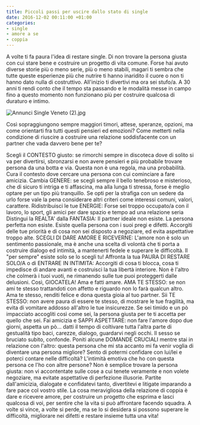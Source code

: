 ```yaml
---
title: Piccoli passi per uscire dallo stato di single
date: 2016-12-02 00:11:00 +01:00
categories:
- single
- amore a se
- coppia
---
```


A volte ti fa paura l'idea di restare single. Di non trovare la persona giusta con cui stare bene e costruire un progetto di vita comune. Forse hai avuto diverse storie più o meno serie, più o meno stabili, magari ti sembra che tutte queste esperienze più che nutrire  ti hanno inaridito il cuore o non ti hanno dato nulla di costruttivo. All'inizio ti divertivi ma ora sei stufo/a. A 30 anni ti rendi conto che il tempo sta passando e le modalità messe in campo fino a questo momento non funzionano più per costruire qualcosa di duraturo e intimo. 

![Annunci Single Veneto (2).jpg](/uploads/Annunci%20Single%20Veneto%20(2).jpg)

Così sopraggiungono sempre maggiori timori, attese, speranze, opzioni, ma come orientarti fra tutti questi pensieri ed emozioni? Come metterti nella condizione di riuscire a costruire una relazione soddisfacente con un partner che vada davvero bene per te? 

Scegli il CONTESTO giusto: se rimorchi sempre in discoteca dove di solito si va per divertirsi, sbronzarsi e non avere pensieri e più probabile trovare persona da una botta e via. Questa non è una regola, ma una probabilità. Cura il contesto dove cercare una persona con cui cominciare a fare amicizia.
Cambia GENERE: se scegli sempre il bello tenebroso e misterioso, che di sicuro ti intriga e ti affascina, ma alla lunga ti stressa, forse è meglio optare per un tipo più tranquillo. Se opti per la strafiga con un sedere da urlo forse vale la pena considerare altri criteri come interessi comuni, valori, carattere.
Ridistribuisci le tue ENERGIE: Forse sei troppo occupato/a con il lavoro, lo sport, gli amici per dare spazio e tempo ad una relazione seria
Distingui la REALTA' dalla FANTASIA: Il partner ideale non esiste. La persona perfetta non esiste. Esiste quella persona con i suoi pregi e difetti. Accorgiti delle tue priorità e di cosa non sei disposto a negoziare, ed evita aspettative troppo alte.
SCEGLI DI DARE AMORE E RICEVERNE: L'amore non è solo un sentimento passionale, ma è anche una scelta di volontà che ti porta a costruire dialogo ed intimità, a mantenerti fedele e superare le difficoltà. Il "per sempre" esiste solo se lo scegli tu!
Affronta la tua PAURA DI RESTARE SOLO/A o di ENTRARE IN INTIMITA: Accorgiti di cosa ti blocca, cosa ti impedisce di andare avanti e costruisci la tua libertà interiore. Non è l'altro che colmerà i tuoi vuoti, ne rimanendo sulle tue puoi proteggerti dalle delusioni. Così, GIOCATELA! Ama e fatti amare.
AMA TE STESSO: se non ami te stesso trattandoti con affetto e riguardo non lo farà qualcun altro. Ama te stesso, renditi felice e dona questa gioia al tuo partner.
Sii TE STESSO: non avere paura di essere te stesso, di mostrare le tue fragilità, ma evita di vomitare addosso all'altro  le tue  insicurezze. Se sei timido e un pò impacciato accogliti così come sei, la persona giusta per te ti accetta per quello che sei.
Fai amicizia e SAPPI ASPETTARE: non fare l'amore dopo due giorni, aspetta un pò... datti il tempo di coltivare tutta l'altra parte di gestualità tipo baci, carezze, dialogo, guardarvi negli occhi. Il sesso se bruciato subito, confonde.
Poniti alcune DOMANDE CRUCIALI mentre stai in relazione con l'altro: questa persona che mi sta accanto mi fa venir voglia di diventare una persona migliore?  Sento di potermi confidare con lui/lei e poterci contare nelle difficoltà? L'intimità emotiva che ho con questa persona ce l'ho con altre persone?
Non è semplice trovare la persona giusta: non vi accontentate sulle cose a cui tenete veramente e non volete negoziare, ma evitate aspettative di perfezione illusorie. Partite dall'amicizia, dialogate e confidatevi tanto, divertitevi e litigate imparando a fare pace col vostro stile. La cosa meravigliosa della relazione di coppia è dare e ricevere amore, per costruire un progetto che esprima e lasci qualcosa di voi, per sentire che la vita si può affrontare facendo squadra. A volte si vince, a volte si perde, ma se lo si desidera si possono superare le difficoltà, migliorare nei difetti e restare insieme tutta una vita!